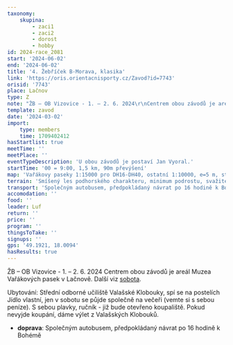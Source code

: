 ```yaml
---
taxonomy:
    skupina:
        - zaci1
        - zaci2
        - dorost
        - hobby
id: 2024-race_2081
start: '2024-06-02'
end: '2024-06-02'
title: '4. Žebříček B-Morava, klasika'
link: 'https://oris.orientacnisporty.cz/Zavod?id=7743'
orisid: '7743'
place: Lačnov
type: Z
note: "ŽB – OB Vizovice - 1. – 2. 6. 2024\r\nCentrem obou závodů je areál Muzea Vařákových pasek v Lačnově.\r\nDalší viz [sobota](https://zabiny.club/data/events/2024/2024-race_2080).\r\n\r\nUbytování: Střední odborné učiliště Valašské Klobouky, spí se na postelích\r\nJídlo vlastní, jen v sobotu se půjde společně na večeři (vemte si s sebou peníze).\r\nS sebou plavky, ručník - již bude otevřeno koupaliště. Pokud nevyjde koupání, dáme výlet z Valašských Klobouků."
template: zavod
date: '2024-03-02'
import:
    type: members
    time: 1709402412
hasStartlist: true
meetTime: ''
meetPlace: ''
eventTypeDescription: 'U obou závodů je postaví Jan Vyoral.'
startTime: '00 = 9:00, 1,5 km, 90m převýšení'
map: 'Vařákovy paseky 1:15000 pro DH16-DH40, ostatní 1:10000, e=5 m, stav květen 2024, mapový klíč ISOM 2017-2.<BR>V prostoru již byla mapa <A HREF='
terrain: 'Smíšený les podhorského charakteru, minimum podrostu, svažité partie s bažinkami, místy těžší kamenitá podložka, v části prostoru náročné sesuviště s velmi těžkou podložkou, v části prostoru pískovcové skály. Porostově velmi zajímavý prostor s členitými terénními prvky - to je charakteristika sobotní krátké a nedělní klasické tratě.'
transport: 'Společným autobusem, předpokládaný návrat po 16 hodině k Bohémě'
accomodation: ''
food: ''
leader: Luf
return: ''
price: ''
program: ''
thingsToTake: ''
signups: ''
gps: '49.1921, 18.0094'
hasResults: true
---
```


ŽB – OB Vizovice - 1. – 2. 6. 2024
Centrem obou závodů je areál Muzea Vařákových pasek v Lačnově.
Další viz [sobota](https://zabiny.club/data/events/2024/2024-race_2080).

Ubytování: Střední odborné učiliště Valašské Klobouky, spí se na postelích
Jídlo vlastní, jen v sobotu se půjde společně na večeři (vemte si s sebou peníze).
S sebou plavky, ručník - již bude otevřeno koupaliště. Pokud nevyjde koupání, dáme výlet z Valašských Klobouků.
* **doprava**: Společným autobusem, předpokládaný návrat po 16 hodině k Bohémě

